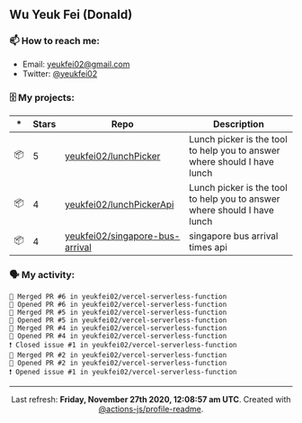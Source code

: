 ## Wu Yeuk Fei (Donald)

### 📫 How to reach me:

- Email: [yeukfei02@gmail.com](yeukfei02@gmail.com)
- Twitter: [@yeukfei02](https://twitter.com/yeukfei02)

### 🗄 My projects:

|*|Stars|Repo|Description|
|---|---|---|---|
| 📦 | 5 | [yeukfei02/lunchPicker](https://github.com/yeukfei02/lunchPicker) | Lunch picker is the tool to help you to answer where should I have lunch |
| 📦 | 4 | [yeukfei02/lunchPickerApi](https://github.com/yeukfei02/lunchPickerApi) | Lunch picker is the tool to help you to answer where should I have lunch |
| 📦 | 4 | [yeukfei02/singapore-bus-arrival](https://github.com/yeukfei02/singapore-bus-arrival) | singapore bus arrival times api |

### 🗣 My activity:

```
🎉 Merged PR #6 in yeukfei02/vercel-serverless-function
💪 Opened PR #6 in yeukfei02/vercel-serverless-function
🎉 Merged PR #5 in yeukfei02/vercel-serverless-function
💪 Opened PR #5 in yeukfei02/vercel-serverless-function
🎉 Merged PR #4 in yeukfei02/vercel-serverless-function
💪 Opened PR #4 in yeukfei02/vercel-serverless-function
❗️ Closed issue #1 in yeukfei02/vercel-serverless-function
🎉 Merged PR #2 in yeukfei02/vercel-serverless-function
💪 Opened PR #2 in yeukfei02/vercel-serverless-function
❗️ Opened issue #1 in yeukfei02/vercel-serverless-function
```

<!-- <img src="https://github-readme-stats.vercel.app/api?username=yeukfei02&show_icons=true&count_private=true&theme=radical" />

<img src="https://github-readme-stats.vercel.app/api/top-langs/?username=yeukfei02&theme=radical" /> -->

---

<p align="center">Last refresh: <b>Friday, November 27th 2020, 12:08:57 am UTC</b>. Created with <a href=https://github.com/marketplace/actions/profile-readme>@actions-js/profile-readme</a>.</p>
